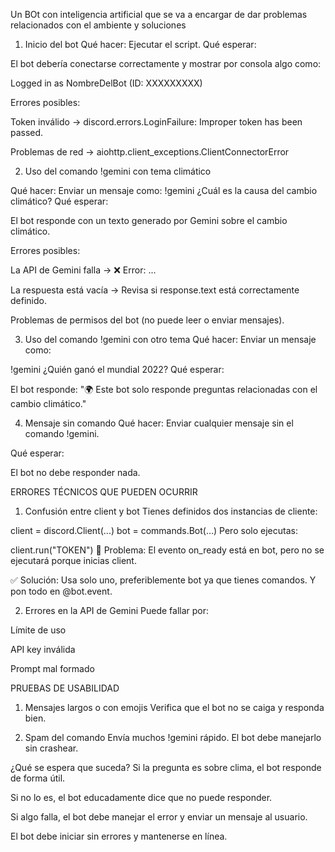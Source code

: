 Un BOt con inteligencia artificial que se va a encargar de dar problemas relacionados con el ambiente y soluciones

1. Inicio del bot
Qué hacer: Ejecutar el script.
Qué esperar:

El bot debería conectarse correctamente y mostrar por consola algo como:

Logged in as NombreDelBot (ID: XXXXXXXXX)

Errores posibles:

Token inválido → discord.errors.LoginFailure: Improper token has been passed.

Problemas de red → aiohttp.client_exceptions.ClientConnectorError

2. Uso del comando !gemini con tema climático

Qué hacer: Enviar un mensaje como:
!gemini ¿Cuál es la causa del cambio climático?
Qué esperar:

El bot responde con un texto generado por Gemini sobre el cambio climático.

Errores posibles:

La API de Gemini falla → ❌ Error: ...

La respuesta está vacía → Revisa si response.text está correctamente definido.

Problemas de permisos del bot (no puede leer o enviar mensajes).

3. Uso del comando !gemini con otro tema
Qué hacer: Enviar un mensaje como:

!gemini ¿Quién ganó el mundial 2022?
Qué esperar:

El bot responde: "🌍 Este bot solo responde preguntas relacionadas con el cambio climático."

4. Mensaje sin comando
Qué hacer: Enviar cualquier mensaje sin el comando !gemini.

Qué esperar:

El bot no debe responder nada.

 ERRORES TÉCNICOS QUE PUEDEN OCURRIR
1. Confusión entre client y bot
Tienes definidos dos instancias de cliente:

client = discord.Client(...)
bot = commands.Bot(...)
Pero solo ejecutas:

client.run("TOKEN")
🔴 Problema: El evento on_ready está en bot, pero no se ejecutará porque inicias client.

✅ Solución: Usa solo uno, preferiblemente bot ya que tienes comandos. Y pon todo en @bot.event.

2. Errores en la API de Gemini
Puede fallar por:

Límite de uso

API key inválida

Prompt mal formado


PRUEBAS DE USABILIDAD
1. Mensajes largos o con emojis
Verifica que el bot no se caiga y responda bien.

2. Spam del comando
Envía muchos !gemini rápido. El bot debe manejarlo sin crashear.



 ¿Qué se espera que suceda?
Si la pregunta es sobre clima, el bot responde de forma útil.

Si no lo es, el bot educadamente dice que no puede responder.

Si algo falla, el bot debe manejar el error y enviar un mensaje al usuario.

El bot debe iniciar sin errores y mantenerse en línea.




